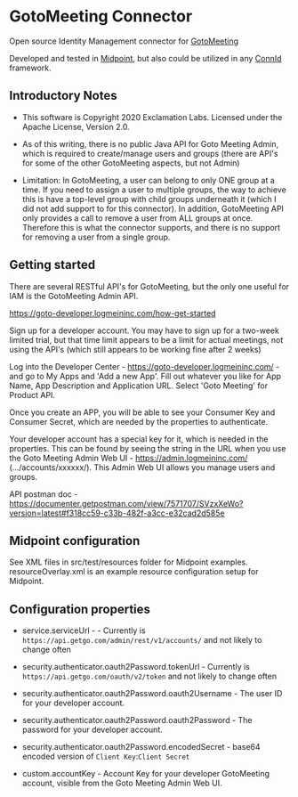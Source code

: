 # GotoMeeting Connector

Open source Identity Management connector for [GotoMeeting](https://www.gotomeeting.com/)

Developed and tested in [Midpoint](https://evolveum.com/midpoint/), but also could be utilized in any [ConnId](https://connid.tirasa.net/) framework. 

## Introductory Notes

- This software is Copyright 2020 Exclamation Labs.  Licensed under the Apache License, Version 2.0.

- As of this writing, there is no public Java API for Goto Meeting Admin, which is 
required to create/manage users and groups (there are API's for some of the other
GotoMeeting aspects, but not Admin)

- Limitation: In GotoMeeting, a user can belong to only ONE group at a time.  If you
need to assign a user to multiple groups, the way to achieve this is have a top-level
group with child groups underneath it (which I did not add support to for this connector).
In addition, GotoMeeting API only provides a call to remove a user
from ALL groups at once.  Therefore this is what the connector supports, and
there is no support for removing a user from a single group.

## Getting started
There are several RESTful API's for GotoMeeting, but the only one useful for IAM is the
GotoMeeting Admin API.

https://goto-developer.logmeininc.com/how-get-started

Sign up for a developer account.  You may have to sign up for a two-week limited trial, but
that time limit appears to be a limit for actual meetings, not using the API's (which
still appears to be working fine after 2 weeks)

Log into the Developer Center - https://goto-developer.logmeininc.com/ - and 
go to My Apps and 'Add a new App'.  Fill out whatever you like for App Name, 
App Description and Application URL.  Select 'Goto Meeting' for Product API.

Once you create an APP, you will be able to see your Consumer Key and Consumer Secret, which
are needed by the properties to authenticate.

Your developer account has a special key for it, which is needed in the properties.  This
can be found by seeing the string in the URL when you use the Goto Meeting 
Admin Web UI - https://admin.logmeininc.com/ (.../accounts/xxxxxx/). This Admin Web UI allows you manage users and groups.

API postman doc - https://documenter.getpostman.com/view/7571707/SVzxXeWo?version=latest#f318cc59-c33b-482f-a3cc-e32cad2d585e

## Midpoint configuration

See XML files in src/test/resources folder for Midpoint examples.  resourceOverlay.xml is an example
resource configuration setup for Midpoint.

## Configuration properties

- service.serviceUrl - - Currently is `https://api.getgo.com/admin/rest/v1/accounts/` and not likely to change often

- security.authenticator.oauth2Password.tokenUrl - Currently is `https://api.getgo.com/oauth/v2/token` and not likely to change often
 
- security.authenticator.oauth2Password.oauth2Username - The user ID for your developer account.

- security.authenticator.oauth2Password.oauth2Password - The password for your developer account.

- security.authenticator.oauth2Password.encodedSecret - base64 encoded version of `Client Key`:`Client Secret`

- custom.accountKey - Account Key for your developer GotoMeeting account, visible from
 the Goto Meeting Admin Web UI.




